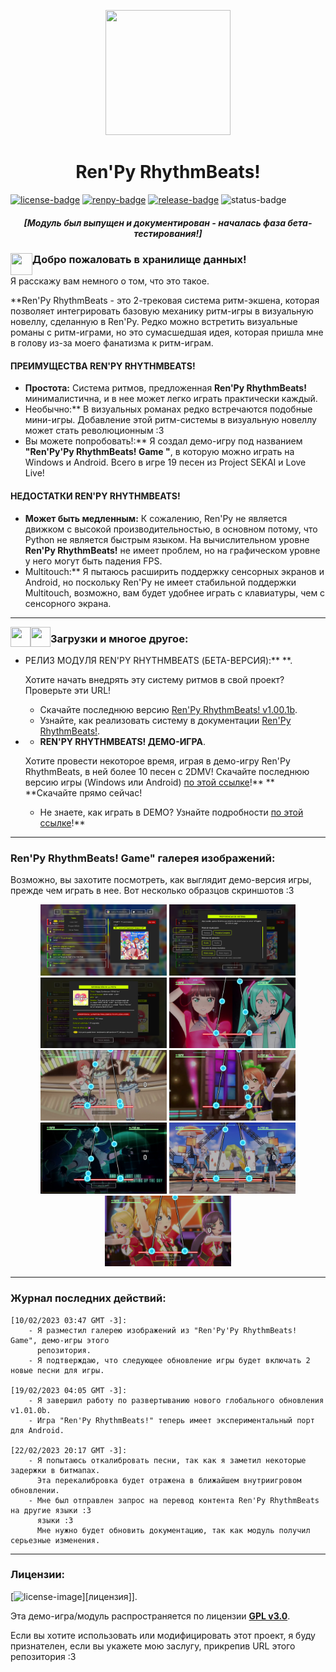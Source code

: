 [license]: https://www.gnu.org/licenses/gpl-3.0
[renpy]: https://renpy.org/
[release]: https://github.com/CharlieFuu69/RenPy_RhythmBeats/releases

[renpy-badge]: https://img.shields.io/badge/Ren'Py-v7.4.11-red?style=for-the-badge&logo=python
[license-badge]: https://img.shields.io/badge/License-GPLv3-blue.svg?style=for-the-badge
[license-image]: https://www.gnu.org/graphics/gplv3-with-text-136x68.png
[status-badge]: https://img.shields.io/badge/Status-Beta-000077?style=for-the-badge
[release-badge]: https://img.shields.io/github/v/release/CharlieFuu69/RenPy_RhythmBeats?style=for-the-badge&logo=github


<p align="center">
  <img width="200" height="200" src="https://user-images.githubusercontent.com/77955772/208582867-fe267999-3f6c-448f-ae78-26b14ced10ac.png">
</p>

<h1 align = "center"> Ren'Py RhythmBeats! </h1>

[![license-badge]][license] [![renpy-badge]][renpy] [![release-badge]][release] ![status-badge]

<h5 align = "center">
    <i>[Модуль был выпущен и документирован - началась фаза бета-тестирования!]</i>
</h5>

<p>
  <img align="left" width="35" height="35" src="https://user-images.githubusercontent.com/77955772/195962734-6a3e86be-c5c5-475f-8980-815819b07dfa.png"/>
  <h3> Добро пожаловать в хранилище данных!</h3>
</p>

Я расскажу вам немного о том, что это такое.

**Ren'Py RhythmBeats - это 2-трековая система ритм-экшена, которая позволяет интегрировать базовую механику ритм-игры в визуальную новеллу, сделанную в Ren'Py. Редко можно встретить визуальные романы с ритм-играми, но это сумасшедшая идея, которая пришла мне в голову из-за моего фанатизма к ритм-играм.

#### ПРЕИМУЩЕСТВА REN'PY RHYTHMBEATS!

* **Простота:** Система ритмов, предложенная **Ren'Py RhythmBeats!** минималистична, и в нее может легко играть практически каждый.
* Необычно:** В визуальных романах редко встречаются подобные мини-игры. Добавление этой ритм-системы в визуальную новеллу может стать революционным :3
* Вы можете попробовать!:** Я создал демо-игру под названием **"Ren'Py'Py RhythmBeats! Game "**, в которую можно играть на Windows и Android. Всего в игре 19 песен из Project SEKAI и Love Live!

#### НЕДОСТАТКИ REN'PY RHYTHMBEATS!

* **Может быть медленным:** К сожалению, Ren'Py не является движком с высокой производительностью, в основном потому, что Python не является быстрым языком. На вычислительном уровне **Ren'Py RhythmBeats!** не имеет проблем, но на графическом уровне у него могут быть падения FPS.
* Multitouch:** Я пытаюсь расширить поддержку сенсорных экранов и Android, но поскольку Ren'Py не имеет стабильной поддержки Multitouch, возможно, вам будет удобнее играть с клавиатуры, чем с сенсорного экрана.

---

<p align="left">
  <img align="left" width="32" height="32" src="https://user-images.githubusercontent.com/77955772/219849900-522f35c1-ff4e-4a91-b865-6bf8ca0ed1ea.png"/>
  <img align="left" width="32" height="32" src="https://user-images.githubusercontent.com/77955772/219849896-840fd10f-1b21-40ec-a416-2e20a1378233.png"/>
  <h3> Загрузки и многое другое: </h3>
</p>

* РЕЛИЗ МОДУЛЯ REN'PY RHYTHMBEATS (БЕТА-ВЕРСИЯ):** **.

  Хотите начать внедрять эту систему ритмов в свой проект? Проверьте эти URL!
  * Скачайте последнюю версию [Ren'Py RhythmBeats! v1.00.1b](https://github.com/CharlieFuu69/RenPy_RhythmBeats/releases/tag/v1.00.1b_module).
  * Узнайте, как реализовать систему в документации [Ren'Py RhythmBeats!](https://github.com/CharlieFuu69/RenPy_RhythmBeats/blob/main/docs/doc_mainpage.md).
  
* * **REN'PY RHYTHMBEATS! ДЕМО-ИГРА**.

  Хотите провести некоторое время, играя в демо-игру Ren'Py RhythmBeats, в ней более 10 песен с 2DMV!
  Скачайте последнюю версию игры (Windows или Android) [по этой ссылке](https://github.com/CharlieFuu69/RenPy_RhythmBeats/releases/latest)!** ** **Скачайте прямо сейчас!
  * Не знаете, как играть в DEMO? Узнайте подробности [по этой ссылке](DETAILS_DEMO.md)!**

---
### Ren'Py RhythmBeats! Game" галерея изображений:

Возможно, вы захотите посмотреть, как выглядит демо-версия игры, прежде чем играть в нее. Вот несколько образцов скриншотов :3

<p align="center">
  <img width="40%" height="40%" src="src/screenshots/screenshot0003.png"/>
  <img width="40%" height="40%" src="src/screenshots/screenshot0004.png"/>
  <br>
  <img width="40%" height="40%" src="src/screenshots/screenshot0002.png"/>
  <img width="40%" height="40%" src="src/screenshots/screenshot0006.png"/>
  <br>
  <img width="40%" height="40%" src="src/screenshots/screenshot0007.png"/>
  <img width="40%" height="40%" src="src/screenshots/screenshot0009.png"/>
  <br>
  <img width="40%" height="40%" src="src/screenshots/screenshot0011.png"/>
  <img width="40%" height="40%" src="src/screenshots/screenshot0012.png"/>
  <br>
  <img width="40%" height="40%" src="src/screenshots/screenshot0013.png"/>
  
</p>

---

### Журнал последних действий:
```   
[10/02/2023 03:47 GMT -3]:
    - Я разместил галерею изображений из "Ren'Py'Py RhythmBeats! Game", демо-игры этого
      репозитория.
    - Я подтверждаю, что следующее обновление игры будет включать 2 новые песни для игры.
    
[19/02/2023 04:05 GMT -3]:
    - Я завершил работу по развертыванию нового глобального обновления v1.01.0b.
    - Игра "Ren'Py RhythmBeats!" теперь имеет экспериментальный порт для Android.
    
[22/02/2023 20:17 GMT -3]:
    - Я попытаюсь откалибровать песни, так как я заметил некоторые задержки в битмапах.
      Эта перекалибровка будет отражена в ближайшем внутриигровом обновлении.
    - Мне был отправлен запрос на перевод контента Ren'Py RhythmBeats на другие языки :3
      языки :3
      Мне нужно будет обновить документацию, так как модуль получил серьезные изменения.
```

---
### Лицензии:
[![license-image]][лицензия]].

Эта демо-игра/модуль распространяется по лицензии **[GPL v3.0](https://www.gnu.org/licenses/gpl-3.0)**.

Если вы хотите использовать или модифицировать этот проект, я буду признателен, если вы укажете мою заслугу, прикрепив URL этого репозитория :3

